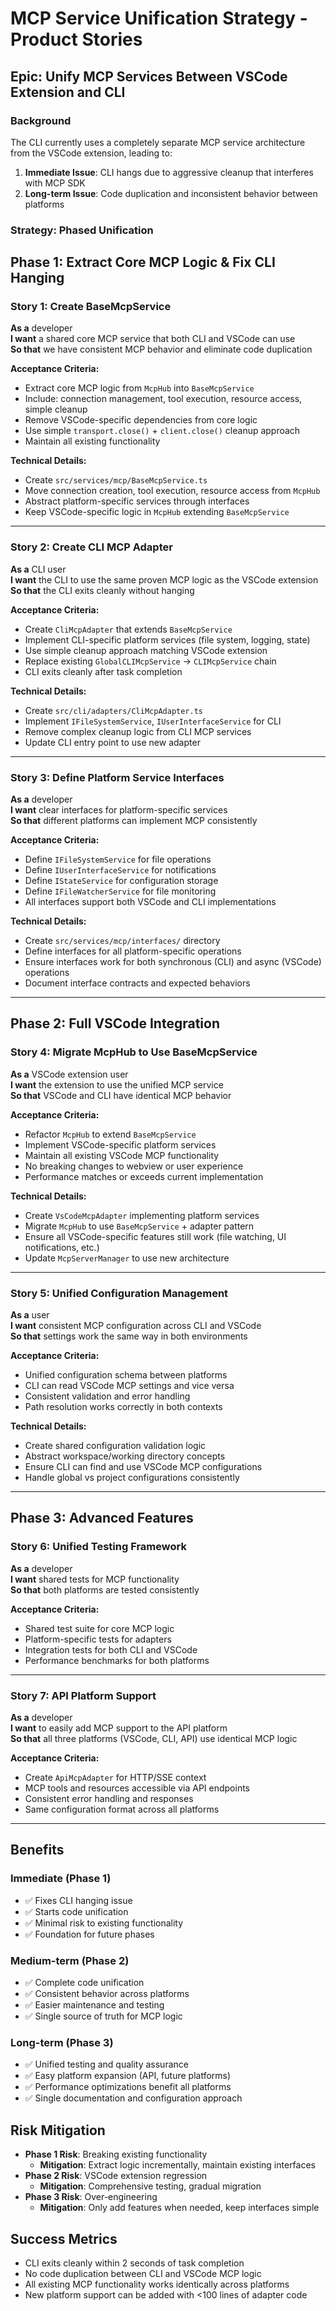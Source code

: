 # MCP Service Unification Strategy - Product Stories

## Epic: Unify MCP Services Between VSCode Extension and CLI

### Background

The CLI currently uses a completely separate MCP service architecture from the VSCode extension, leading to:

1. **Immediate Issue**: CLI hangs due to aggressive cleanup that interferes with MCP SDK
2. **Long-term Issue**: Code duplication and inconsistent behavior between platforms

### Strategy: Phased Unification

## Phase 1: Extract Core MCP Logic & Fix CLI Hanging

### Story 1: Create BaseMcpService

**As a** developer  
**I want** a shared core MCP service that both CLI and VSCode can use  
**So that** we have consistent MCP behavior and eliminate code duplication

**Acceptance Criteria:**

- Extract core MCP logic from `McpHub` into `BaseMcpService`
- Include: connection management, tool execution, resource access, simple cleanup
- Remove VSCode-specific dependencies from core logic
- Use simple `transport.close()` + `client.close()` cleanup approach
- Maintain all existing functionality

**Technical Details:**

- Create `src/services/mcp/BaseMcpService.ts`
- Move connection creation, tool execution, resource access from `McpHub`
- Abstract platform-specific services through interfaces
- Keep VSCode-specific logic in `McpHub` extending `BaseMcpService`

---

### Story 2: Create CLI MCP Adapter

**As a** CLI user  
**I want** the CLI to use the same proven MCP logic as the VSCode extension  
**So that** the CLI exits cleanly without hanging

**Acceptance Criteria:**

- Create `CliMcpAdapter` that extends `BaseMcpService`
- Implement CLI-specific platform services (file system, logging, state)
- Use simple cleanup approach matching VSCode extension
- Replace existing `GlobalCLIMcpService` → `CLIMcpService` chain
- CLI exits cleanly after task completion

**Technical Details:**

- Create `src/cli/adapters/CliMcpAdapter.ts`
- Implement `IFileSystemService`, `IUserInterfaceService` for CLI
- Remove complex cleanup logic from CLI MCP services
- Update CLI entry point to use new adapter

---

### Story 3: Define Platform Service Interfaces

**As a** developer  
**I want** clear interfaces for platform-specific services  
**So that** different platforms can implement MCP consistently

**Acceptance Criteria:**

- Define `IFileSystemService` for file operations
- Define `IUserInterfaceService` for notifications
- Define `IStateService` for configuration storage
- Define `IFileWatcherService` for file monitoring
- All interfaces support both VSCode and CLI implementations

**Technical Details:**

- Create `src/services/mcp/interfaces/` directory
- Define interfaces for all platform-specific operations
- Ensure interfaces work for both synchronous (CLI) and async (VSCode) operations
- Document interface contracts and expected behaviors

---

## Phase 2: Full VSCode Integration

### Story 4: Migrate McpHub to Use BaseMcpService

**As a** VSCode extension user  
**I want** the extension to use the unified MCP service  
**So that** VSCode and CLI have identical MCP behavior

**Acceptance Criteria:**

- Refactor `McpHub` to extend `BaseMcpService`
- Implement VSCode-specific platform services
- Maintain all existing VSCode MCP functionality
- No breaking changes to webview or user experience
- Performance matches or exceeds current implementation

**Technical Details:**

- Create `VsCodeMcpAdapter` implementing platform services
- Migrate `McpHub` to use `BaseMcpService` + adapter pattern
- Ensure all VSCode-specific features still work (file watching, UI notifications, etc.)
- Update `McpServerManager` to use new architecture

---

### Story 5: Unified Configuration Management

**As a** user  
**I want** consistent MCP configuration across CLI and VSCode  
**So that** settings work the same way in both environments

**Acceptance Criteria:**

- Unified configuration schema between platforms
- CLI can read VSCode MCP settings and vice versa
- Consistent validation and error handling
- Path resolution works correctly in both contexts

**Technical Details:**

- Create shared configuration validation logic
- Abstract workspace/working directory concepts
- Ensure CLI can find and use VSCode MCP configurations
- Handle global vs project configurations consistently

---

## Phase 3: Advanced Features

### Story 6: Unified Testing Framework

**As a** developer  
**I want** shared tests for MCP functionality  
**So that** both platforms are tested consistently

**Acceptance Criteria:**

- Shared test suite for core MCP logic
- Platform-specific tests for adapters
- Integration tests for both CLI and VSCode
- Performance benchmarks for both platforms

---

### Story 7: API Platform Support

**As a** developer  
**I want** to easily add MCP support to the API platform  
**So that** all three platforms (VSCode, CLI, API) use identical MCP logic

**Acceptance Criteria:**

- Create `ApiMcpAdapter` for HTTP/SSE context
- MCP tools and resources accessible via API endpoints
- Consistent error handling and responses
- Same configuration format across all platforms

---

## Benefits

### Immediate (Phase 1)

- ✅ Fixes CLI hanging issue
- ✅ Starts code unification
- ✅ Minimal risk to existing functionality
- ✅ Foundation for future phases

### Medium-term (Phase 2)

- ✅ Complete code unification
- ✅ Consistent behavior across platforms
- ✅ Easier maintenance and testing
- ✅ Single source of truth for MCP logic

### Long-term (Phase 3)

- ✅ Unified testing and quality assurance
- ✅ Easy platform expansion (API, future platforms)
- ✅ Performance optimizations benefit all platforms
- ✅ Single documentation and configuration approach

## Risk Mitigation

- **Phase 1 Risk**: Breaking existing functionality
    - **Mitigation**: Extract logic incrementally, maintain existing interfaces
- **Phase 2 Risk**: VSCode extension regression
    - **Mitigation**: Comprehensive testing, gradual migration
- **Phase 3 Risk**: Over-engineering
    - **Mitigation**: Only add features when needed, keep interfaces simple

## Success Metrics

- CLI exits cleanly within 2 seconds of task completion
- No code duplication between CLI and VSCode MCP logic
- All existing MCP functionality works identically across platforms
- New platform support can be added with <100 lines of adapter code
